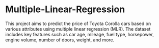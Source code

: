 # Multiple-Linear-Regression
This project aims to predict the price of Toyota Corolla cars based on various attributes using multiple linear regression (MLR). The dataset includes key features such as car age, mileage, fuel type, horsepower, engine volume, number of doors, weight, and more.
